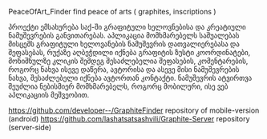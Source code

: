 PeaceOfArt_Finder
find peace of arts ( graphites, inscriptions )

პროექტი ემსახურება საქ-ში გრაფიტული ხელოვნებისა და კრეატიული ნამუშევრების განვითარებას. აპლიკაცია მომხმარებელს საშუალებას მისცემს გრაფიტული ხელოვანების ნამუშევრის დათვალიერებასა და შეფასებას, რუქაზე აღბეჭდილი იქნება გრაფიტის ზუსტი კოორდინატები, მონიშნულზე კლიკის შემდეგ შესაძლებელია შეფასების, კომენტარების, როგორც ნახვა ისევე დაწერა, ავტორისა და ასევე მისი ნამუშევრების ნახვა, შესაძლებელი იქნება ავტორთან კონტაქტი. ნამუშევრის ატვირთვა შეუძლია ნებისმიერ მომხმარებელს, როგორც მობილური, ისე ვებ აპლიკაციის მეშვეობით.


https://github.com/developer--/GraphiteFinder  repository of mobile-version (android)
https://github.com/lashatsatsashvili/Graphite-Server  repository (server-side)
